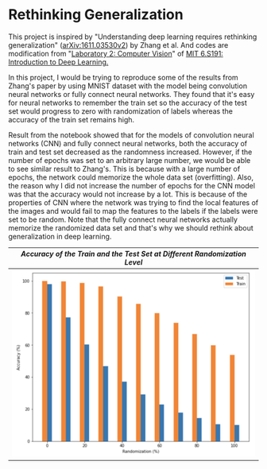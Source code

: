 # Rethinking Generalization
This project is inspired by "Understanding deep learning requires rethinking generalization" ([arXiv:1611.03530v2](https://arxiv.org/abs/1611.03530v2?utm_campaign=Nick%20Halstead&utm_medium=email&utm_source=Revue%20newsletter)) by Zhang et al. And codes are modification from "[Laboratory 2: Computer Vision](https://github.com/aamini/introtodeeplearning/tree/master/lab2)" of [MIT 6.S191: Introduction to Deep Learning.](http://introtodeeplearning.com)

In this project, I would be trying to reproduce some of the results from Zhang's paper by using MNIST dataset with the model being convolution neural networks or fully connect neural networks. They found that it's easy for neural networks to remember the train set so the accuracy of the test set would progress to zero with randomization of labels whereas the accuracy of the train set remains high.

Result from the notebook showed that for the models of convolution neural networks (CNN) and fully connect neural networks, both the accuracy of train and test set decreased as the randomness increased. However, if the number of epochs was set to an arbitrary large number, we would be able to see similar result to Zhang's. This is because with a large number of epochs, the network could memorize the whole data set (overfitting). Also, the reason why I did not increase the number of epochs for the CNN model was that the accuracy would not increase by a lot. This is because of the properties of CNN where the network was trying to find the local features of the images and would fail to map the features to the labels if the labels were set to be random. Note that the fully connect neural networks actually memorize the randomized data set and that's why we should rethink about generalization in deep learning.

| *Accuracy of the Train and the Test Set at Different Randomization Level* |
|-------------------------|
| <img src="https://github.com/randyshee/TensorFlow-Projects/blob/main/Rethinking-Generalization/Image/2000%20Epochs.png"> |
